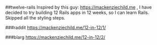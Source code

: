 ##twelve-rails
Inspired by this guy: https://mackenziechild.me , I have decided to try building 12 Rails apps in 12 weeks, so I can learn Rails. Skipped all the styling steps.

###raddit
https://mackenziechild.me/12-in-12/1/

###blarg
https://mackenziechild.me/12-in-12/2/